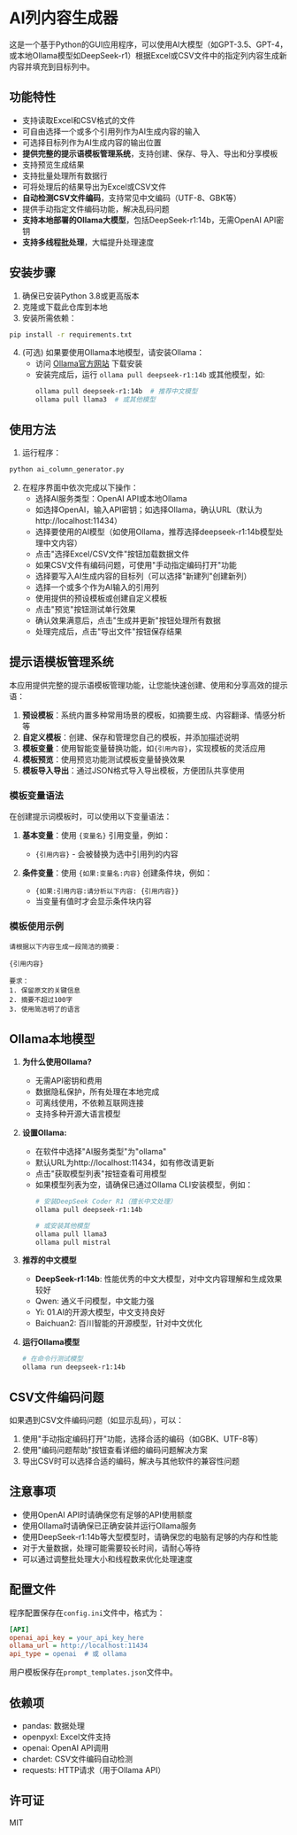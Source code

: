 # AI列内容生成器

这是一个基于Python的GUI应用程序，可以使用AI大模型（如GPT-3.5、GPT-4，或本地Ollama模型如DeepSeek-r1）根据Excel或CSV文件中的指定列内容生成新内容并填充到目标列中。

## 功能特性

- 支持读取Excel和CSV格式的文件
- 可自由选择一个或多个引用列作为AI生成内容的输入
- 可选择目标列作为AI生成内容的输出位置
- **提供完整的提示语模板管理系统**，支持创建、保存、导入、导出和分享模板
- 支持预览生成结果
- 支持批量处理所有数据行
- 可将处理后的结果导出为Excel或CSV文件
- **自动检测CSV文件编码**，支持常见中文编码（UTF-8、GBK等）
- 提供手动指定文件编码功能，解决乱码问题
- **支持本地部署的Ollama大模型**，包括DeepSeek-r1:14b，无需OpenAI API密钥
- **支持多线程批处理**，大幅提升处理速度

## 安装步骤

1. 确保已安装Python 3.8或更高版本
2. 克隆或下载此仓库到本地
3. 安装所需依赖：

```bash
pip install -r requirements.txt
```

4. (可选) 如果要使用Ollama本地模型，请安装Ollama：
   - 访问 [Ollama官方网站](https://ollama.com/) 下载安装
   - 安装完成后，运行 `ollama pull deepseek-r1:14b` 或其他模型，如:
     ```bash
     ollama pull deepseek-r1:14b  # 推荐中文模型
     ollama pull llama3  # 或其他模型
     ```

## 使用方法

1. 运行程序：

```bash
python ai_column_generator.py
```

2. 在程序界面中依次完成以下操作：
   - 选择AI服务类型：OpenAI API或本地Ollama
   - 如选择OpenAI，输入API密钥；如选择Ollama，确认URL（默认为http://localhost:11434）
   - 选择要使用的AI模型（如使用Ollama，推荐选择deepseek-r1:14b模型处理中文内容）
   - 点击"选择Excel/CSV文件"按钮加载数据文件
   - 如果CSV文件有编码问题，可使用"手动指定编码打开"功能
   - 选择要写入AI生成内容的目标列（可以选择"新建列"创建新列）
   - 选择一个或多个作为AI输入的引用列
   - 使用提供的预设模板或创建自定义模板
   - 点击"预览"按钮测试单行效果
   - 确认效果满意后，点击"生成并更新"按钮处理所有数据
   - 处理完成后，点击"导出文件"按钮保存结果

## 提示语模板管理系统

本应用提供完整的提示语模板管理功能，让您能快速创建、使用和分享高效的提示语：

1. **预设模板**：系统内置多种常用场景的模板，如摘要生成、内容翻译、情感分析等
2. **自定义模板**：创建、保存和管理您自己的模板，并添加描述说明
3. **模板变量**：使用智能变量替换功能，如`{引用内容}`，实现模板的灵活应用
4. **模板预览**：使用预览功能测试模板变量替换效果
5. **模板导入导出**：通过JSON格式导入导出模板，方便团队共享使用

### 模板变量语法

在创建提示词模板时，可以使用以下变量语法：

1. **基本变量**：使用 `{变量名}` 引用变量，例如：
   - `{引用内容}` - 会被替换为选中引用列的内容

2. **条件变量**：使用 `{如果:变量名:内容}` 创建条件块，例如：
   - `{如果:引用内容:请分析以下内容: {引用内容}}`
   - 当变量有值时才会显示条件块内容

### 模板使用示例

```
请根据以下内容生成一段简洁的摘要：

{引用内容}

要求：
1. 保留原文的关键信息
2. 摘要不超过100字
3. 使用简洁明了的语言
```

## Ollama本地模型

1. **为什么使用Ollama?**
   - 无需API密钥和费用
   - 数据隐私保护，所有处理在本地完成
   - 可离线使用，不依赖互联网连接
   - 支持多种开源大语言模型

2. **设置Ollama:**
   - 在软件中选择"AI服务类型"为"ollama"
   - 默认URL为http://localhost:11434，如有修改请更新
   - 点击"获取模型列表"按钮查看可用模型
   - 如果模型列表为空，请确保已通过Ollama CLI安装模型，例如：
     ```bash
     # 安装DeepSeek Coder R1（擅长中文处理）
     ollama pull deepseek-r1:14b
     
     # 或安装其他模型
     ollama pull llama3
     ollama pull mistral
     ```

3. **推荐的中文模型**
   - **DeepSeek-r1:14b**: 性能优秀的中文大模型，对中文内容理解和生成效果较好
   - Qwen: 通义千问模型，中文能力强
   - Yi: 01.AI的开源大模型，中文支持良好
   - Baichuan2: 百川智能的开源模型，针对中文优化

4. **运行Ollama模型**
   ```bash
   # 在命令行测试模型
   ollama run deepseek-r1:14b
   ```

## CSV文件编码问题

如果遇到CSV文件编码问题（如显示乱码），可以：

1. 使用"手动指定编码打开"功能，选择合适的编码（如GBK、UTF-8等）
2. 使用"编码问题帮助"按钮查看详细的编码问题解决方案
3. 导出CSV时可以选择合适的编码，解决与其他软件的兼容性问题

## 注意事项

- 使用OpenAI API时请确保您有足够的API使用额度
- 使用Ollama时请确保已正确安装并运行Ollama服务
- 使用DeepSeek-r1:14b等大型模型时，请确保您的电脑有足够的内存和性能
- 对于大量数据，处理可能需要较长时间，请耐心等待
- 可以通过调整批处理大小和线程数来优化处理速度

## 配置文件

程序配置保存在`config.ini`文件中，格式为：

```ini
[API]
openai_api_key = your_api_key_here
ollama_url = http://localhost:11434
api_type = openai  # 或 ollama
```

用户模板保存在`prompt_templates.json`文件中。

## 依赖项

- pandas: 数据处理
- openpyxl: Excel文件支持
- openai: OpenAI API调用
- chardet: CSV文件编码自动检测
- requests: HTTP请求（用于Ollama API）

## 许可证

MIT 